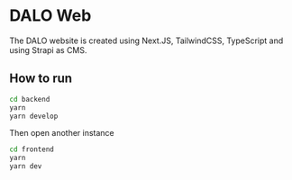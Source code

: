 # DALO Web

The DALO website is created using Next.JS, TailwindCSS, TypeScript and using Strapi as CMS.

## How to run


```bash
cd backend
yarn
yarn develop
```

Then open another instance

```bash
cd frontend
yarn 
yarn dev
```



